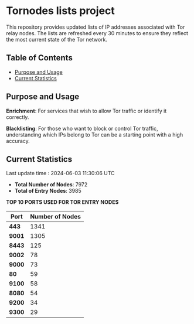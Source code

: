 # Tornodes lists project

This repository provides updated lists of IP addresses associated with Tor relay nodes. The lists are refreshed every 30 minutes to ensure they reflect the most current state of the Tor network.

## Table of Contents

- [Purpose and Usage](#purpose-and-usage)
- [Current Statistics](#current-statistics)


## Purpose and Usage

**Enrichment**: For services that wish to allow Tor traffic or identify it correctly.

**Blacklisting**: For those who want to block or control Tor traffic, understanding which IPs belong to Tor can be a starting point with a high accuracy.

## Current Statistics

Last update time : 2024-06-03 11:30:06 UTC

- **Total Number of Nodes**: 7972
- **Total of Entry Nodes**: 3985

**TOP 10 PORTS USED FOR TOR ENTRY NODES**

| **Port** | **Number of Nodes** |
|------|-----------------|
| **443**   | 1341  |
| **9001**   | 1305  |
| **8443**   | 125  |
| **9002**   | 78  |
| **9000**   | 73  |
| **80**   | 59  |
| **9100**   | 58  |
| **8080**   | 54  |
| **9200**   | 34  |
| **9300**   | 29  |

